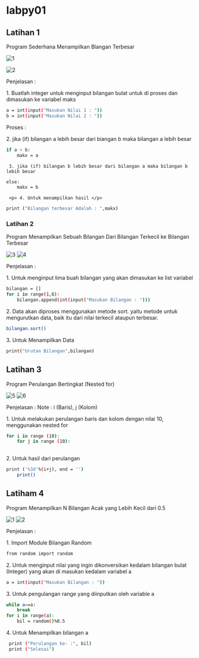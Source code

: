 # labpy01
## Latihan 1

<p> Program Sederhana Menampilkan Blangan Terbesar </p>
  
  ![1](https://user-images.githubusercontent.com/92736847/141682724-16e69112-8f15-4137-8d0d-e5e190307928.png)
  
  ![2](https://user-images.githubusercontent.com/92736847/141682745-892e770f-3b51-4656-aff9-e62446444648.png)
  
Penjelasan :
  <p> 1. Buatlah integer untuk menginput bilangan bulat untuk di proses dan dimasukan ke variabel maks </p>

  ```bash
  a = int(input("Masukan Nilai 1 : "))
  b = int(input("Masukan Nilai 2 : "))
  ```
  Proses : 
     <p> 2. jika (if) bilangan a lebih besar dari biangan b maka bilangan a lebih besar </p>

  ```bash
  if a > b:
      makx = a

  ```
     3. jika (if) bilangan b lebih besar dari bilangan a maka bilangan b lebih besar 

  ```bash
  else:
      makx = b
  ```
     <p> 4. Untuk menampilkan hasil </p>

  ```bash
  print ("Bilangan terbesar Adalah : ",makx)
  ```

### Latihan 2

  <p> Program Menampilkan Sebuah Bilangan Dari Bilangan Terkecil ke Bilangan Terbesar </p>
  
  ![3](https://user-images.githubusercontent.com/92736847/141683621-3ec23e41-c656-4e77-84ee-19bfcac2618a.png)
  ![4](https://user-images.githubusercontent.com/92736847/141683628-63704876-df3d-4e03-b81a-aa3edb7c4840.png)
  
 <p> Penjelasan : </p>
   <p> 1. Untuk menginput lima buah bilangan yang akan dimasukan ke list variabel </p>
   
```bash
bilangan = []
for i in range(1,6):
    bilangan.append(int(input("Masukan Bilangan : ")))
```

  <p>  2. Data akan diproses menggunakan metode sort. yaitu metode untuk mengurutkan data, baik itu dari nilai terkecil ataupun terbesar. </p>

```bash
bilangan.sort()
```
   <p> 3. Untuk Menampilkan Data </p>

```bash
print("Urutan Bilangan",bilangan)
```

## Latihan 3
<p> Program Perulangan Bertingkat (Nested for) </p>

  ![5](https://user-images.githubusercontent.com/92736847/141684065-da88b286-5e0d-4b8e-b1d3-5b33b9514fd6.png)
  ![6](https://user-images.githubusercontent.com/92736847/141684071-2952d858-b12b-44a4-881f-bccfdc75e371.png)

<p> Penjelasan :
Note : i (Baris), j (Kolom) </p>
  <p>  1. Untuk melakukan perulangan baris dan kolom dengan nilai 10, menggunakan nested for </p>

```bash
for i in range (10):
    for j in range (10):
        
```
  <p>  2. Untuk hasil dari perulangan </p>

```bash
print ('%3d'%(i+j), end = '')
    print()
```

## Latiham 4
  
  <p> Program Menampilkan N Bilangan Acak yang Lebih Kecil dari 0.5 </p>
  
  ![1](https://user-images.githubusercontent.com/92736847/141684392-0992daff-c3dd-49ce-997e-ec5482b10eb9.png)
  ![2](https://user-images.githubusercontent.com/92736847/141684430-39b77b8f-4e88-4b6b-9468-cd8dc22217f7.png)

Penjelasan :
   
   <p> 1. Import Module Bilangan Random </p>

```bash
from random import random
``` 
   <p> 2. Untuk menginput nilai yang ingin dikonversikan kedalam bilangan bulat (Integer) yang akan di masukan kedalam variabel a </p>

```bash
a = int(input("Masukan Bilangan : "))
```
  <p>  3. Untuk pengulangan range yang diinputkan oleh variable a </p>

```bash
while a==a:
    break
for i in range(a):
    bil = random()%0.5
```
  <p>  4. Untuk Menampilkan bilangan a </p>

```bash
 print ("Perulangan ke- :", bil)
 print ("Selesai")
```
